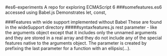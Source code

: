 #es6-experiments
A repo for exploring ECMAScript 6
###somefeatures.es6 accessed using Babel.js
Demonstrates let, const, 

###Features with wide support implemented without Babel
These are found in the wideSupport directory
#####syntaxfeatures.js
rest parameter - like the arguments object except that it includes only the unnamed arguments and they are stored in a real array and they do not include any of the special features native to the arguments object. The parameter is created by prefixing the last parameter for a function with an ellipsis(...).